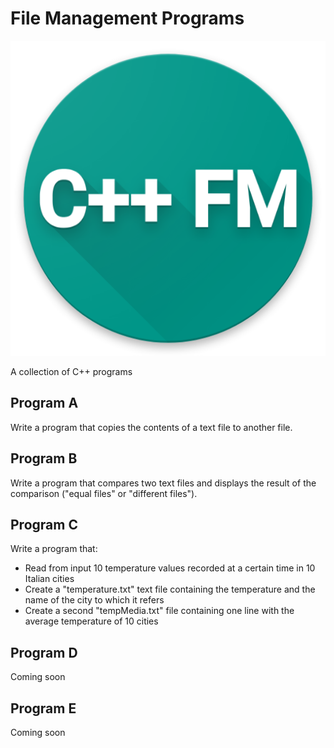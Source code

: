 # File Management Programs
<img src="https://github.com/folgore95/filemanagement/blob/master/logo.png"/>

A collection of C++ programs

## Program A

Write a program that copies the contents of a text file to another file.

## Program B

Write a program that compares two text files and displays the result of the comparison ("equal files" or
"different files").

## Program C

Write a program that:
- Read from input 10 temperature values recorded at a certain time in 10 Italian cities
- Create a "temperature.txt" text file containing the temperature and the name of the city to which it refers
- Create a second "tempMedia.txt" file containing one line with the average temperature of 10 cities

## Program D

Coming soon

## Program E

Coming soon

